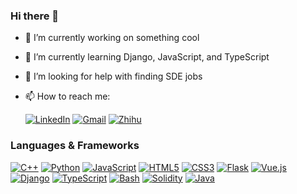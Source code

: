 ### Hi there 👋

- 🔭 I’m currently working on something cool
- 🌱 I’m currently learning Django, JavaScript, and TypeScript
- 🤔 I’m looking for help with finding SDE jobs
- 📫 How to reach me: 
  
  [![LinkedIn](https://api.iconify.design/simple-icons/linkedin.svg?color=%230A66C2)](https://www.linkedin.com/in/yueqian-yang-563990194/) [![Gmail](https://api.iconify.design/simple-icons/gmail.svg?color=%23EA4335)](mailto:yangyq@umich.edu) [![Zhihu](https://api.iconify.design/simple-icons/zhihu.svg?color=%230084FF)](https://www.zhihu.com/people/yyq-78-30)

### Languages & Frameworks

[![C++](https://api.iconify.design/simple-icons/cplusplus.svg?color=%2300599C)](https://www.cplusplus.com/) [![Python](https://api.iconify.design/simple-icons/python.svg?color=%233776AB)](https://www.python.org/) [![JavaScript](https://api.iconify.design/simple-icons/javascript.svg?color=%23F7DF1E)](https://www.javascript.com/) [![HTML5](https://api.iconify.design/simple-icons/html5.svg?color=%23E34F26)](https://html.spec.whatwg.org/) [![CSS3](https://api.iconify.design/simple-icons/css3.svg?color=%231572B6)](https://www.w3.org/TR/CSS/) [![Flask](https://api.iconify.design/simple-icons/flask.svg?color=%23000000)](https://flask.palletsprojects.com/) [![Vue.js](https://api.iconify.design/simple-icons/vuedotjs.svg?color=%234FC08D)](https://vuejs.org/)
[![Django](https://api.iconify.design/simple-icons/django.svg?color=%23092E20)](https://www.djangoproject.com/) [![TypeScript](https://api.iconify.design/simple-icons/typescript.svg?color=%233178C6)](https://www.typescriptlang.org/) [![Bash](https://api.iconify.design/simple-icons/gnubash.svg?color=%234EAA25)](https://www.gnu.org/software/bash/) [![Solidity](https://api.iconify.design/simple-icons/solidity.svg?color=%23363636)](https://soliditylang.org/) [![Java](https://api.iconify.design/simple-icons/java.svg?color=%23007396)](https://www.java.com/) 